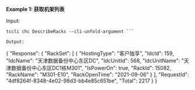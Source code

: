 **Example 1: 获取机架列表**



Input: 

```
tccli chc DescribeRacks --cli-unfold-argument ```

Output: 
```
{
    "Response": {
        "RackSet": [
            {
                "HostingType": "客户独享",
                "IdcId": 159,
                "IdcName": "天津数据备份中心东区DC",
                "IdcUnitId": 568,
                "IdcUnitName": "天津数据备份中心东区DC1栋M301",
                "IsPowerOn": true,
                "RackId": 15082,
                "RackName": "M301-E10",
                "RackOpenTime": "2021-09-06"
            }
        ],
        "RequestId": "4df8264f-8348-4e02-98d3-bb4e85c651be",
        "Total": 2217
    }
}
```

